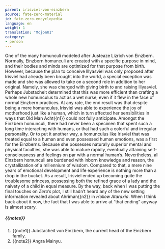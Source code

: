 ```yaml
---
parent: irisviel-von-einzbern
source: fate-zero-material
id: fate-zero-encyclopedia
language: en
weight: 1
translation: "Mcjon01"
category:
- person
---
```


One of the many homunculi modeled after Justeaze Lizrich von Einzbern.
Normally, Einzbern homunculi are created with a specific purpose in mind, and their bodies and minds are optimized for that purpose from birth. However, because the plan to conceive Illyasviel was only proposed after Irisviel had already been brought into the world, a special exception was made and she was allowed to take on a second role in addition to her original. Namely, she was charged with giving birth to and raising Illyasviel. Perhaps Jubstacheit determined that this was more efficient than crafting a whole new homunculus to act as a wet nurse, even if it flew in the face of normal Einzbern practices. At any rate, the end result was that despite being a mere homunculus, Irisviel was able to experience the joy of motherhood just like a human, which in turn affected her sensibilities in ways that Old Man Acht{{n1}} could not fully anticipate.
Amongst the Einzbern homunculi, there had never been a specimen that spent such a long time interacting with humans, or that had such a colorful and irregular personality. Or to put it another way, a homunculus like Irisviel that was treated equal to a human and even possessed human emotions, was a first for the Einzberns. Because she possesses naturally superior mental and physical faculties, she was able to mature rapidly, eventually attaining self-consciousness and feelings on par with a normal human’s.
Nevertheless, all Einzbern homunculi are burdened with inborn knowledge and reason, the crystallization of a millennium of wisdom. Compared to that, a mere nine years of emotional development and life experience is nothing more than a drop in the bucket. As a result, Irisviel ended up becoming quite the troublesome princess, possessing both the refined grace of a lady and the naivety of a child in equal measure.
By the way, back when I was putting the final touches on *Zero*’s plot, I still hadn’t heard any of the new setting information revealed about Ahriman{{n2}} in *Hollow Ataraxia*. When I think back about it now, the fact that I was able to arrive at “that ending” anyway is almost scary.

##### {{notes}}

1. {{note1}} Jubstacheit von Einzbern, the current head of the Einzbern family.
2. {{note2}} Angra Mainyu.
